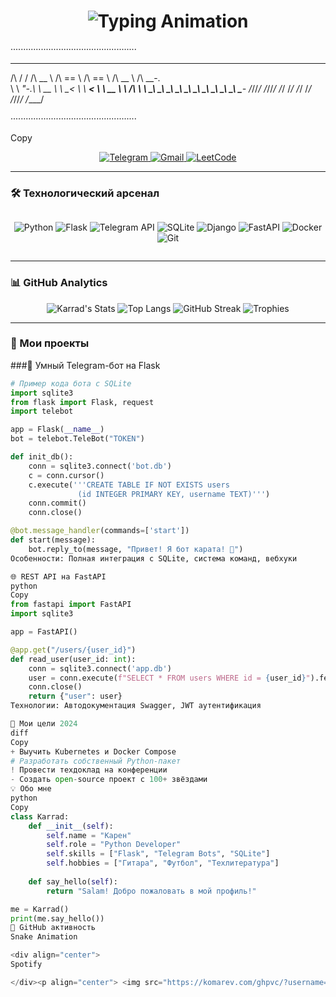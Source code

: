 <h1 align="center">
  <img src="https://readme-typing-svg.demolab.com?font=Fira+Code&weight=600&size=30&duration=3000&pause=1000&color=1DA1F2&center=true&vCenter=true&width=435&lines=👋+SALAM%2C+Я+𝕜𝕒𝕣𝕣𝕒𝕕;🐍+Python+Developer;💻+Backend+Engineer;🚀+Open+Source+Lover" alt="Typing Animation" />
</h1>

<div>
  
··················································

 __  __   ______   ______   ______   ______   _____    
/\ \/ /  /\  __ \ /\  == \ /\  == \ /\  __ \ /\  __-.  
\ \  _"-.\ \  __ \\ \  __< \ \  __< \ \  __ \\ \ \/\ \ 
 \ \_\ \_\\ \_\ \_\\ \_\ \_\\ \_\ \_\\ \_\ \_\\ \____- 
  \/_/\/_/ \/_/\/_/ \/_/ /_/ \/_/ /_/ \/_/\/_/ \/____/ 
  
··················································

Copy

</div>

<p align="center">
  <a href="https://t.me/KarradM" target="_blank">
    <img src="https://img.shields.io/badge/Telegram-2CA5E0?style=for-the-badge&logo=telegram&logoColor=white" alt="Telegram">
  </a>
  <a href="mailto:karad120109@gmail.com">
    <img src="https://img.shields.io/badge/Gmail-D14836?style=for-the-badge&logo=gmail&logoColor=white" alt="Gmail">
  </a>
  <a href="https://leetcode.com/yourprofile" target="_blank">
    <img src="https://img.shields.io/badge/dynamic/json?style=for-the-badge&color=FFA116&label=LeetCode&query=solved&url=https://leetcode-badge.vercel.app/api/karrad1201&logo=leetcode&logoColor=white" alt="LeetCode">
  </a>
</p>

---

### 🛠 Технологический арсенал

<div align="center" style="display: flex; flex-wrap: wrap; gap: 10px; justify-content: center;">
  
![Python](https://img.shields.io/badge/-Python-3776AB?style=for-the-badge&logo=python&logoColor=white&labelColor=black)
![Flask](https://img.shields.io/badge/-Flask-000000?style=for-the-badge&logo=flask&logoColor=white&labelColor=black)
![Telegram API](https://img.shields.io/badge/-Telegram_Bot-26A5E4?style=for-the-badge&logo=telegram&logoColor=white&labelColor=black)
![SQLite](https://img.shields.io/badge/-SQLite-003B57?style=for-the-badge&logo=sqlite&logoColor=white&labelColor=black)
![Django](https://img.shields.io/badge/-Django-092E20?style=for-the-badge&logo=django&logoColor=white&labelColor=black)
![FastAPI](https://img.shields.io/badge/-FastAPI-005571?style=for-the-badge&logo=fastapi&logoColor=white&labelColor=black)
![Docker](https://img.shields.io/badge/-Docker-2496ED?style=for-the-badge&logo=docker&logoColor=white&labelColor=black)
![Git](https://img.shields.io/badge/-Git-F05032?style=for-the-badge&logo=git&logoColor=white&labelColor=black)

</div>

---

### 📊 GitHub Analytics

<div align="center">
  
![Karrad's Stats](https://github-readme-stats.vercel.app/api?username=karrad1201&show_icons=true&theme=radical&hide_border=true&include_all_commits=true&count_private=true)
![Top Langs](https://github-readme-stats.vercel.app/api/top-langs/?username=karrad1201&layout=compact&theme=radical&hide_border=true&langs_count=6)
![GitHub Streak](https://streak-stats.demolab.com/?user=karrad1201&theme=radical&hide_border=true)
![Trophies](https://github-profile-trophy.vercel.app/?username=karrad1201&theme=radical&column=7&margin-w=15)

</div>

---

### 🚀 Мои проекты

###🤖 Умный Telegram-бот на Flask
```python
# Пример кода бота с SQLite
import sqlite3
from flask import Flask, request
import telebot

app = Flask(__name__)
bot = telebot.TeleBot("TOKEN")

def init_db():
    conn = sqlite3.connect('bot.db')
    c = conn.cursor()
    c.execute('''CREATE TABLE IF NOT EXISTS users
               (id INTEGER PRIMARY KEY, username TEXT)''')
    conn.commit()
    conn.close()

@bot.message_handler(commands=['start'])
def start(message):
    bot.reply_to(message, "Привет! Я бот карата! 🥋")
Особенности: Полная интеграция с SQLite, система команд, вебхуки

🌐 REST API на FastAPI
python
Copy
from fastapi import FastAPI
import sqlite3

app = FastAPI()

@app.get("/users/{user_id}")
def read_user(user_id: int):
    conn = sqlite3.connect('app.db')
    user = conn.execute(f"SELECT * FROM users WHERE id = {user_id}").fetchone()
    conn.close()
    return {"user": user}
Технологии: Автодокументация Swagger, JWT аутентификация

🎯 Мои цели 2024
diff
Copy
+ Выучить Kubernetes и Docker Compose
# Разработать собственный Python-пакет
! Провести техдоклад на конференции
- Создать open-source проект с 100+ звёздами
💡 Обо мне
python
Copy
class Karrad:
    def __init__(self):
        self.name = "Карен"
        self.role = "Python Developer"
        self.skills = ["Flask", "Telegram Bots", "SQLite"]
        self.hobbies = ["Гитара", "Футбол", "Техлитература"]
    
    def say_hello(self):
        return "Salam! Добро пожаловать в мой профиль!"

me = Karrad()
print(me.say_hello())
🐍 GitHub активность
Snake Animation

<div align="center">
Spotify

</div><p align="center"> <img src="https://komarev.com/ghpvc/?username=karrad1201&label=Profile%20views&color=0e75b6&style=for-the-badge" alt="profile views" /> </p> ```
